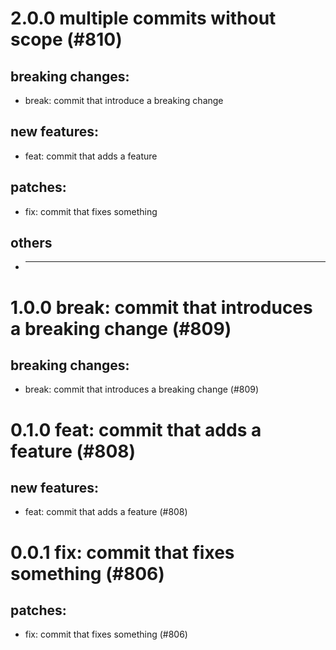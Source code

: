 # 2.0.0 multiple commits without scope (#810)

## breaking changes:
* break: commit that introduce a breaking change
## new features:
* feat: commit that adds a feature
## patches:
* fix: commit that fixes something
## others
* ---------

# 1.0.0 break: commit that introduces a breaking change (#809)

## breaking changes:
* break: commit that introduces a breaking change (#809)

# 0.1.0 feat: commit that adds a feature (#808)

## new features:
* feat: commit that adds a feature (#808)

# 0.0.1 fix: commit that fixes something (#806)

## patches:
* fix: commit that fixes something (#806)

